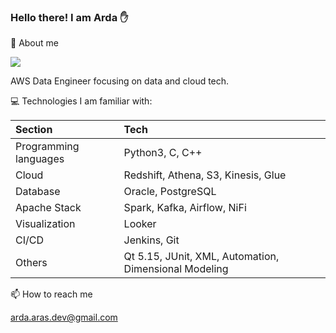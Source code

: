 ### Hello there!  I am Arda ✋

💬 About me

![](https://komarev.com/ghpvc/?username=ArdaAras&color=lightgrey&style=plastic)

AWS Data Engineer focusing on data and cloud tech.

💻 Technologies I am familiar with:

| Section      | Tech |
| :---        |    :----    |
| Programming languages     | Python3, C, C++ |
| Cloud   | Redshift, Athena, S3, Kinesis, Glue |
| Database | Oracle, PostgreSQL |
| Apache Stack         | Spark, Kafka, Airflow, NiFi |
| Visualization        | Looker |
| CI/CD                | Jenkins, Git |
| Others               | Qt 5.15, JUnit, XML, Automation, Dimensional Modeling |

📫 How to reach me

arda.aras.dev@gmail.com
